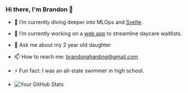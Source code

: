 ### Hi there, I'm Brandon 👋
- 🌱 I’m currently diving deeper into MLOps and [Svelte](https://svelte.dev/).
- 🔭 I’m currently working on a [web app](https://www.toddly.app) to streamline daycare waitlists.
- 💬 Ask me about my 2 year old daughter
- 📫 How to reach me: [brandonaharding@gmail.com](mailto:brandonaharding@gmail.com) 
- ⚡ Fun fact: I was an all-state swimmer in high school.

- ![Your GitHub Stats](https://github-readme-stats.vercel.app/api?username=bharding216&show_icons=true&count_private=true)

